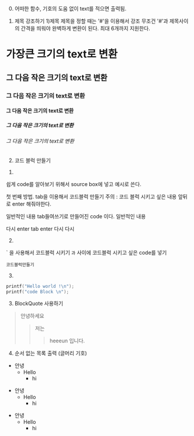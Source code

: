 0. 어떠한 함수, 기호의 도움 없이 text를 적으면 출력됨.

1. 제목 강조하기 
1)제목
제목을 정할 때는 '#'을 이용해서 강조
무조건 '#'과 제목사이의 간격을 띄워야 완벽하게 변환이 된다. 최대 6개까지 지원한다.

# 가장큰 크기의 text로 변환 
## 그 다음 작은 크기의 text로 변환 
### 그 다음 작은 크기의 text로 변환 
#### 그 다음 작은 크기의 text로 변환 
##### 그 다음 작은 크기의 text로 변환 
###### 그 다음 작은 크기의 text로 변환 

2. 코드 블럭 만들기 
1)
쉽게 code를 알아보기 위해서 source box에 넣고 예시로 쓴다. 

첫 번째 방법.
tab을 이용해서 코드블럭 만들기
주의 : 코드 블럭 시키고 싶은 내용 앞뒤로 enter 해줘야한다.

일반적인 내용 
  tab들여쓰기로 만들어진 code 이다.
일반적인 내용 

다시
  enter tab enter 
  다시
다시


2)
` 을 사용해서 코드블럭 시키기
``` 과 ``` 사이에 코드블럭 시키고 싶은 code를 넣기

```코드블럭만들기```

3)
``` C
printf("Hello world !\n");
printf("code Block \n");
```

3. BlockQuote 사용하기
> 안녕하세요
> > 저는 
> > > heeeun 입니다.

4. 순서 없는 목록 출력 (글머리 기호)
+ 안녕
  + Hello
    + hi


* 안녕
  * Hello
    * hi

- 안녕
  - Hello
    - hi
